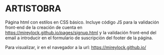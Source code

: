 # ARTISTOBRA
Página html con estilos en CSS básico. Incluye código JS para la validación front-end de la creación de cuenta en https://mireylock.github.io/pages/signup.html y la validación front-end del email a introducir en el formulario de suscripción del footer de la página.

Para visualizar, ir en el navegador a la url: https://mireylock.github.io/
